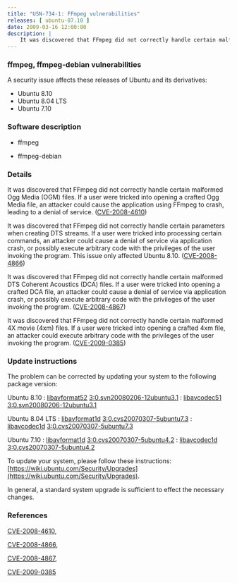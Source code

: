 ```yaml
---
title: "USN-734-1: FFmpeg vulnerabilities"
releases: [ ubuntu-07.10 ]
date: 2009-03-16 12:00:00
description: |
    It was discovered that FFmpeg did not correctly handle certain malformed Ogg Media (OGM) files. If a user were tricked into opening a crafted Ogg Media file, an attacker could cause the application using FFmpeg to crash, leading to a denial of service. ([CVE-2008-4610](http://people.ubuntu.com/~ubuntu-security/cve/CVE-2008-4610))
--- 
```

 
### ffmpeg, ffmpeg-debian vulnerabilities

A security issue affects these releases of Ubuntu and its derivatives:

* Ubuntu 8.10
* Ubuntu 8.04 LTS
* Ubuntu 7.10

### Software description

* ffmpeg 

* ffmpeg-debian 

### Details

It was discovered that FFmpeg did not correctly handle certain malformed Ogg Media (OGM) files. If a user were tricked into opening a crafted Ogg Media file, an attacker could cause the application using FFmpeg to crash, leading to a denial of service. ([CVE-2008-4610](http://people.ubuntu.com/~ubuntu-security/cve/CVE-2008-4610))

It was discovered that FFmpeg did not correctly handle certain parameters when creating DTS streams. If a user were tricked into processing certain commands, an attacker could cause a denial of service via application crash, or possibly execute arbitrary code with the privileges of the user invoking the program. This issue only affected Ubuntu 8.10. ([CVE-2008-4866](http://people.ubuntu.com/~ubuntu-security/cve/CVE-2008-4866))

It was discovered that FFmpeg did not correctly handle certain malformed DTS Coherent Acoustics (DCA) files. If a user were tricked into opening a crafted DCA file, an attacker could cause a denial of service via application crash, or possibly execute arbitrary code with the privileges of the user invoking the program. ([CVE-2008-4867](http://people.ubuntu.com/~ubuntu-security/cve/CVE-2008-4867))

It was discovered that FFmpeg did not correctly handle certain malformed 4X movie (4xm) files. If a user were tricked into opening a crafted 4xm file, an attacker could execute arbitrary code with the privileges of the user invoking the program. ([CVE-2009-0385](http://people.ubuntu.com/~ubuntu-security/cve/CVE-2009-0385)) 

### Update instructions

The problem can be corrected by updating your system to the following package version:

Ubuntu 8.10
 : [libavformat52](https://launchpad.net/ubuntu/+source/ffmpeg-debian) <span> [3:0.svn20080206-12ubuntu3.1](https://launchpad.net/ubuntu/+source/ffmpeg-debian/3:0.svn20080206-12ubuntu3.1) </span> 
 : [libavcodec51](https://launchpad.net/ubuntu/+source/ffmpeg-debian) <span> [3:0.svn20080206-12ubuntu3.1](https://launchpad.net/ubuntu/+source/ffmpeg-debian/3:0.svn20080206-12ubuntu3.1) </span> 

Ubuntu 8.04 LTS
 : [libavformat1d](https://launchpad.net/ubuntu/+source/ffmpeg) <span> [3:0.cvs20070307-5ubuntu7.3](https://launchpad.net/ubuntu/+source/ffmpeg/3:0.cvs20070307-5ubuntu7.3) </span> 
 : [libavcodec1d](https://launchpad.net/ubuntu/+source/ffmpeg) <span> [3:0.cvs20070307-5ubuntu7.3](https://launchpad.net/ubuntu/+source/ffmpeg/3:0.cvs20070307-5ubuntu7.3) </span> 

Ubuntu 7.10
 : [libavformat1d](https://launchpad.net/ubuntu/+source/ffmpeg) <span> [3:0.cvs20070307-5ubuntu4.2](https://launchpad.net/ubuntu/+source/ffmpeg/3:0.cvs20070307-5ubuntu4.2) </span> 
 : [libavcodec1d](https://launchpad.net/ubuntu/+source/ffmpeg) <span> [3:0.cvs20070307-5ubuntu4.2](https://launchpad.net/ubuntu/+source/ffmpeg/3:0.cvs20070307-5ubuntu4.2) </span> 

To update your system, please follow these instructions: [https://wiki.ubuntu.com/Security/Upgrades](https://wiki.ubuntu.com/Security/Upgrades).

In general, a standard system upgrade is sufficient to effect the necessary changes. 

### References

 [CVE-2008-4610](http://people.ubuntu.com/~ubuntu-security/cve/CVE-2008-4610), 

 [CVE-2008-4866](http://people.ubuntu.com/~ubuntu-security/cve/CVE-2008-4866), 

 [CVE-2008-4867](http://people.ubuntu.com/~ubuntu-security/cve/CVE-2008-4867), 

 [CVE-2009-0385](http://people.ubuntu.com/~ubuntu-security/cve/CVE-2009-0385)
 

